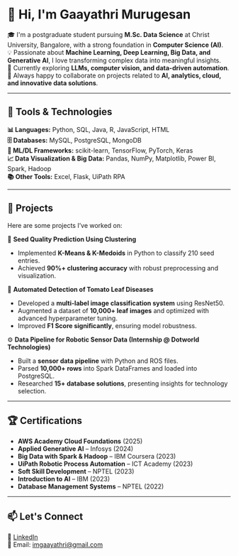 # 👋 Hi, I'm Gaayathri Murugesan  

🎓 I'm a postgraduate student pursuing **M.Sc. Data Science** at Christ University, Bangalore, with a strong foundation in **Computer Science (AI)**.  
💡 Passionate about **Machine Learning, Deep Learning, Big Data, and Generative AI**, I love transforming complex data into meaningful insights.  
🌱 Currently exploring **LLMs, computer vision, and data-driven automation**.  
💬 Always happy to collaborate on projects related to **AI, analytics, cloud, and innovative data solutions**.  

---

## 🔧 Tools & Technologies  

**📊 Languages:** Python, SQL, Java, R, JavaScript, HTML  
**🗄️ Databases:** MySQL, PostgreSQL, MongoDB  
**🧠 ML/DL Frameworks:** scikit-learn, TensorFlow, PyTorch, Keras  
**📈 Data Visualization & Big Data:** Pandas, NumPy, Matplotlib, Power BI, Spark, Hadoop  
**📚 Other Tools:** Excel, Flask, UiPath RPA  

---

## 🚀 Projects  

Here are some projects I’ve worked on:  

🌱 **Seed Quality Prediction Using Clustering**  
- Implemented **K-Means & K-Medoids** in Python to classify 210 seed entries.  
- Achieved **90%+ clustering accuracy** with robust preprocessing and visualization.  

🍅 **Automated Detection of Tomato Leaf Diseases**  
- Developed a **multi-label image classification system** using ResNet50.  
- Augmented a dataset of **10,000+ leaf images** and optimized with advanced hyperparameter tuning.  
- Improved **F1 Score significantly**, ensuring model robustness.  

⚙️ **Data Pipeline for Robotic Sensor Data (Internship @ Dotworld Technologies)**  
- Built a **sensor data pipeline** with Python and ROS files.  
- Parsed **10,000+ rows** into Spark DataFrames and loaded into PostgreSQL.  
- Researched **15+ database solutions**, presenting insights for technology selection.  

---

## 🏆 Certifications  

- **AWS Academy Cloud Foundations** (2025)  
- **Applied Generative AI** – Infosys (2024)  
- **Big Data with Spark & Hadoop** – IBM Coursera (2023)  
- **UiPath Robotic Process Automation** – ICT Academy (2023)  
- **Soft Skill Development** – NPTEL (2023)  
- **Introduction to AI** – IBM (2023)  
- **Database Management Systems** – NPTEL (2022)  

---

## 📫 Let's Connect  

🔗 [LinkedIn](https://www.linkedin.com/in/gaayathri-murugesan)  
📧 Email: imgaayathri@gmail.com  

